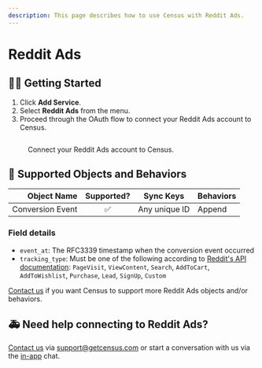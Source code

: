 ```yaml
---
description: This page describes how to use Census with Reddit Ads.
---
```


# Reddit Ads

## 🏃‍♀️ Getting Started

1. Click **Add Service**.
2. Select **Reddit Ads** from the menu.
3. Proceed through the OAuth flow to connect your Reddit Ads account to Census.

<figure><img src="../.gitbook/assets/reddit-ads.png" alt=""><figcaption><p>Connect your Reddit Ads account to Census.</p></figcaption></figure>

## 🔀 Supported Objects and Behaviors

| **Object Name** | **Supported?** | **Sync Keys**  | **Behaviors** |
| --------------: | :------------: | ---------------- | --------------|
| Conversion Event | ✅ | Any unique ID | Append |

### Field details

* `event_at`: The RFC3339 timestamp when the conversion event occurred
* `tracking_type`: Must be one of the following according to [Reddit's API documentation](https://ads-api.reddit.com/docs/#tag/Conversions/paths/~1api~1v2.0~1conversions~1events~1{account_id}/post): `PageVisit`, `ViewContent`, `Search`, `AddToCart`, `AddToWishlist`, `Purchase`, `Lead`, `SignUp`, `Custom`

[Contact us](mailto:support@getcensus.com) if you want Census to support more Reddit Ads objects and/or behaviors.

## 🚑 Need help connecting to Reddit Ads?

[Contact us](mailto:support@getcensus.com) via support@getcensus.com or start a conversation with us via the [in-app](https://app.getcensus.com) chat.
